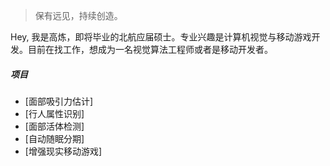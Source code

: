   > 保有远见，持续创造。

Hey, 我是高炼，即将毕业的北航应届硕士。专业兴趣是计算机视觉与移动游戏开发。目前在找工作，想成为一名视觉算法工程师或者是移动开发者。


##### 项目

- [面部吸引力估计]
- [行人属性识别]
- [面部活体检测]
- [自动随眠分期]
- [增强现实移动游戏]
